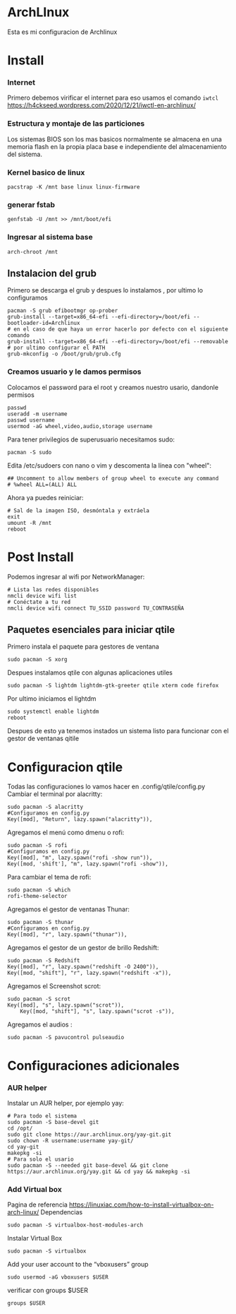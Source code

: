 # ArchLInux
Esta es mi configuracion de Archlinux 
# Install
### Internet 
Primero debemos virificar el internet para eso usamos el comando ```iwtcl```  
https://h4ckseed.wordpress.com/2020/12/21/iwctl-en-archlinux/
### Estructura y montaje de las particiones 
Los sistemas BIOS son los mas basicos normalmente se almacena en una memoria flash en la propia placa base e independiente del almacenamiento del sistema.
### Kernel basico de linux
```
pacstrap -K /mnt base linux linux-firmware
```
### generar fstab 
```
genfstab -U /mnt >> /mnt/boot/efi
```
### Ingresar al sistema base 
```
arch-chroot /mnt
```
## Instalacion del grub
Primero se descarga el grub y despues lo instalamos , por ultimo lo configuramos 
```
pacman -S grub efibootmgr op-prober
grub-install --target=x86_64-efi --efi-directory=/boot/efi --bootloader-id=Archlinux
# en el caso de que haya un error hacerlo por defecto con el siguiente comando
grub-install --target=x86_64-efi --efi-directory=/boot/efi --removable
# por ultimo configurar el PATH
grub-mkconfig -o /boot/grub/grub.cfg 
```
### Creamos usuario y le damos permisos
Colocamos el password para el root y creamos nuestro usario, dandonle permisos 
```
passwd
useradd -m username
passwd username
usermod -aG wheel,video,audio,storage username
```
Para tener privilegios de superusuario necesitamos sudo:
```
pacman -S sudo
```
Edita /etc/sudoers con nano o vim y descomenta la línea con "wheel":
```
## Uncomment to allow members of group wheel to execute any command
# %wheel ALL=(ALL) ALL
```
Ahora ya puedes reiniciar:
```
# Sal de la imagen ISO, desmóntala y extráela
exit
umount -R /mnt
reboot
```
# Post Install
Podemos ingresar al wifi por NetworkManager:
```
# Lista las redes disponibles
nmcli device wifi list
# Conéctate a tu red
nmcli device wifi connect TU_SSID password TU_CONTRASEÑA
```
## Paquetes esenciales para iniciar qtile
Primero instala el paquete para gestores de ventana
```
sudo pacman -S xorg
```
Despues instalamos qtile con algunas aplicaciones utiles 
```
sudo pacman -S lightdm lightdm-gtk-greeter qtile xterm code firefox 
```
Por ultimo iniciamos el lightdm 
```
sudo systemctl enable lightdm
reboot
```
Despues de esto ya tenemos instados un sistema listo para funcionar con el gestor de ventanas qitile 
# Configuracion qtile
Todas las configuraciones lo vamos hacer en .config/qtile/config.py
Cambiar el terminal por alacritty:
```
sudo pacman -S alacritty
#Configuramos en config.py
Key([mod], "Return", lazy.spawn("alacritty")),
```  
Agregamos el menú como dmenu o rofi:
``` 
sudo pacman -S rofi
#Configuramos en config.py
Key([mod], "m", lazy.spawn("rofi -show run")),
Key([mod, 'shift'], "m", lazy.spawn("rofi -show")),
```
Para cambiar el tema de rofi:
```
sudo pacman -S which
rofi-theme-selector
```
Agregamos el gestor de ventanas Thunar: 
```   
sudo pacman -S thunar
#Configuramos en config.py
Key([mod], "r", lazy.spawn("thunar")),
``` 
Agregamos el gestor de un gestor de brillo Redshift:
``` 
sudo pacman -S Redshift
Key([mod], "r", lazy.spawn("redshift -O 2400")),
Key([mod, "shift"], "r", lazy.spawn("redshift -x")),
```
Agregamos el Screenshot scrot:
``` 
sudo pacman -S scrot
Key([mod], "s", lazy.spawn("scrot")),
    Key([mod, "shift"], "s", lazy.spawn("scrot -s")),
```
Agregamos el audios :
``` 
sudo pacman -S pavucontrol pulseaudio

```
# Configuraciones adicionales 
### AUR helper
Instalar un AUR helper, por ejemplo yay:
```
# Para todo el sistema 
sudo pacman -S base-devel git
cd /opt/
sudo git clone https://aur.archlinux.org/yay-git.git
sudo chown -R username:username yay-git/
cd yay-git
makepkg -si
# Para solo el usario 
sudo pacman -S --needed git base-devel && git clone https://aur.archlinux.org/yay.git && cd yay && makepkg -si
```

### Add Virtual box 
Pagina de referencia https://linuxiac.com/how-to-install-virtualbox-on-arch-linux/
Dependencias 
```
sudo pacman -S virtualbox-host-modules-arch
```
Instalar Virtual Box 
```
sudo pacman -S virtualbox
```
Add your user account to the “vboxusers” group
```
sudo usermod -aG vboxusers $USER
```
verificar con groups $USER
```
groups $USER
```
